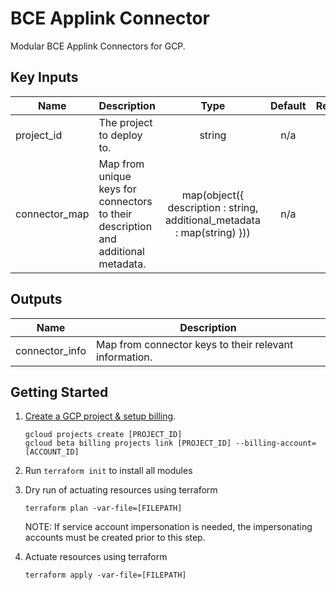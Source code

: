 # BCE Applink Connector

Modular BCE Applink Connectors for GCP.


## Key Inputs

| Name | Description | Type | Default | Required |
|------|-------------|:----:|:-----:|:-----:|
| project_id | The project to deploy to. | string | n/a | yes |
| connector_map | Map from unique keys for connectors to their description and additional metadata. | map(object({ description : string, additional_metadata : map(string) })) | n/a | yes |

## Outputs

| Name | Description |
|------|-------------|
| connector_info | Map from connector keys to their relevant information. |

## Getting Started

1.  [Create a GCP project & setup billing](https://cloud.google.com/resource-manager/docs/creating-managing-projects).
    ```
    gcloud projects create [PROJECT_ID]
    gcloud beta billing projects link [PROJECT_ID] --billing-account=[ACCOUNT_ID]
    ```
2.  Run ```terraform init``` to install all modules

3.  Dry run of actuating resources using terraform
    ```
    terraform plan -var-file=[FILEPATH]
    ```
    NOTE: If service account impersonation is needed, the impersonating accounts must be created prior to this step.

4.  Actuate resources using terraform
    ```
    terraform apply -var-file=[FILEPATH]
    ```
